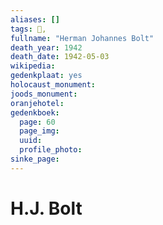 ```yaml
---
aliases: []
tags: 👤, 
fullname: "Herman Johannes Bolt"
death_year: 1942
death_date: 1942-05-03
wikipedia:
gedenkplaat: yes
holocaust_monument:
joods_monument:
oranjehotel:
gedenkboek:
  page: 60
  page_img: 
  uuid: 
  profile_photo: 
sinke_page:
---
```


# H.J. Bolt